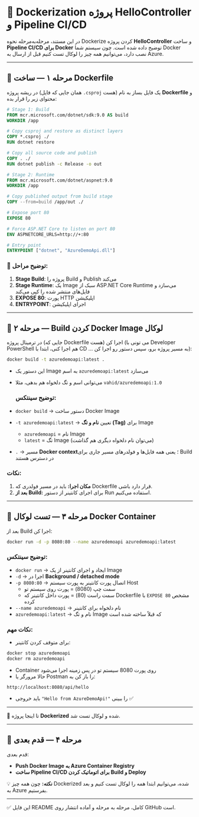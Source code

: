 # 🚀 Dockerization پروژه HelloController و Pipeline CI/CD

در این مستند، مرحله‌به‌مرحله نحوه Dockerize کردن پروژه **HelloController** و ساخت **Pipeline CI/CD برای Docker** توضیح داده شده است. چون سیستم شما Docker نصب دارد، می‌توانیم همه چیز را لوکال تست کنیم قبل از ارسال به Azure.

---

## 🔹 مرحله ۱ — ساخت Dockerfile

در ریشه پروژه (همان جایی که فایل `.csproj` هست) یک فایل بساز به نام **Dockerfile** و محتوای زیر را قرار بده:

```dockerfile
# Stage 1: Build
FROM mcr.microsoft.com/dotnet/sdk:9.0 AS build
WORKDIR /app

# Copy csproj and restore as distinct layers
COPY *.csproj ./
RUN dotnet restore

# Copy all source code and publish
COPY . ./
RUN dotnet publish -c Release -o out

# Stage 2: Runtime
FROM mcr.microsoft.com/dotnet/aspnet:9.0
WORKDIR /app

# Copy published output from build stage
COPY --from=build /app/out ./

# Expose port 80
EXPOSE 80

# Force ASP.NET Core to listen on port 80
ENV ASPNETCORE_URLS=http://+:80

# Entry point
ENTRYPOINT ["dotnet", "AzureDemoApi.dll"]
```

### 🔹 توضیح مراحل:

1. **Stage Build**: پروژه را Build و Publish می‌کند
2. **Stage Runtime**: یک Image سبک از ASP.NET Core Runtime می‌سازد و فایل‌های منتشر شده را کپی می‌کند
3. **EXPOSE 80**: پورت HTTP اپلیکیشن
4. **ENTRYPOINT**: اجرای اپلیکیشن

---

## 🔹 مرحله ۲ — Build کردن Docker Image لوکال

در ترمینال پروژه (جایی که Dockerfile هست) اجرا کن (می تونی با Developer PowerShell هم اجرا کنی، ابتدا با CD ... به مسیر پروژه برو، سپس دستور رو اجرا کن):

```bash
docker build -t azuredemoapi:latest .
```

* این دستور یک Image به اسم `azuredemoapi:latest` می‌سازد
* می‌توانی اسم و تگ دلخواه هم بدهی، مثلا `vahid/azuredemoapi:1.0`

  ### توضیح سینتکس:
* `docker build` → دستور ساخت Docker Image
* `-t azuredemoapi:latest` → تعیین **نام و تگ (Tag)** برای Image
  * `azuredemoapi` = نام Image
  * `latest` = تگ Image (می‌توان نام دلخواه دیگری هم گذاشت)
* `.` → مسیر **Docker context**؛ یعنی همه فایل‌ها و فولدرهای مسیر جاری برای Build در دسترس هستند

### نکات:
1. **مکان اجرا:** باید در مسیر فولدری که Dockerfile قرار دارد باشی.
2. **بعد از Build:** برای اجرای کانتینر از دستور Run استفاده می‌کنیم.

---

## 🔹 مرحله ۳ — تست لوکال Docker Container

بعد از Build اجرا کن:

```bash
docker run -d -p 8080:80 --name azuredemoapi azuredemoapi:latest
```

### توضیح سینتکس:
* `docker run` → ایجاد و اجرای کانتینر از یک Image
* `-d` → اجرا در **Background / detached mode**
* `-p 8080:80` → اتصال پورت کانتینر به پورت سیستم Host
  * سمت چپ (8080) = پورت روی سیستم تو
  * سمت راست (80) = پورت داخل کانتینر که Dockerfile با `EXPOSE 80` مشخص کرده
* `--name azuredemoapi` → نام دلخواه برای کانتینر
* `azuredemoapi:latest` → نام و تگ Image که قبلاً ساخته شده است

### نکات مهم:
- برای متوقف کردن کانتینر:
    

```bash
docker stop azuredemoapi
docker rm azuredemoapi
```


* Container روی پورت 8080 سیستم تو در پس زمینه اجرا می‌شود
* حالا مرورگر یا Postman را باز کن به:

```
http://localhost:8080/api/hello
```

* باید خروجی `"Hello from AzureDemoApi!"` را ببینی ✅

---

🎉 تا اینجا پروژه **Dockerized** شده و لوکال تست شد.

---

## 🔹 مرحله ۴ — قدم بعدی

قدم بعدی:

- **Push Docker Image به Azure Container Registry**
- **ساخت Pipeline CI/CD برای اتوماتیک کردن Build و Deploy**

💡 **نکته:** چون همه چیز Dockerized شده، می‌توانیم ابتدا همه را لوکال تست کنیم و بعد به Azure بفرستیم.

---

✅ این فایل README کامل، مرحله به مرحله و آماده انتشار روی GitHub است.

